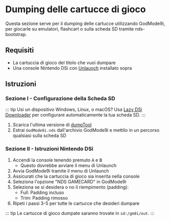 # Dumping delle cartucce di gioco

Questa sezione serve per il dumping delle cartucce utilizzando GodMode9i, per giocarle su emulatori, flashcart o sulla scheda SD tramite nds-bootstrap.

## Requisiti
- La cartuccia di gioco del titolo che vuoi dumpare
- Una console Nintendo DSi con [Unlaunch](installing-unlaunch) installato sopra

## Istruzioni
### Sezione I - Configurazione della Scheda SD

::: tip
Usi un dispositivo Windows, Linux, o macOS? Usa [Lazy DSi Downloader](lazy-dsi-downloader) per configurare automaticamente la tua scheda SD.
:::

1. Scarica l'ultima versione di [dumpTool](https://github.com/RocketRobz/godmode9i/releases)
1. Estrai `GodMode9i.nds` dall'archivio GodMode9i e mettilo in un percorso qualsiasi sulla scheda SD

### Sezione II - Istruzioni Nintendo DSi
1. Accendi la console tenendo premuto <kbd class="face">A</kbd> e <kbd class="face">B</kbd>
   - Questo dovrebbe avviare il menu di Unlaunch
1. Avvia GodMode9i tramite il menu di Unlaunch
1. Assicurati che la cartuccia di gioco sia inserita nella console
1. Seleziona l'opzione "NDS GAMECARD" in GodMode9i
1. Seleziona se si desidera o no il riempimento (padding):
   - Full: Padding incluso
   - Trim: Padding rimosso
1. Ripeti i passi 3-5 per tutte le cartucce che desideri dumpare

::: tip
Le cartucce di gioco dumpate saranno trovate in `sd:/gm9i/out`.
:::
